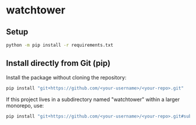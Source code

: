 # watchtower

## Setup
```bash
python -m pip install -r requirements.txt
```

## Install directly from Git (pip)
Install the package without cloning the repository:
```bash
pip install "git+https://github.com/<your-username>/<your-repo>.git"
```

If this project lives in a subdirectory named "watchtower" within a larger monorepo, use:
```bash
pip install "git+https://github.com/<your-username>/<your-repo>.git#subdirectory=watchtower"
```
